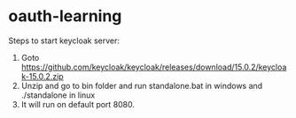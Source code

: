 # oauth-learning
Steps to start keycloak server:
1. Goto https://github.com/keycloak/keycloak/releases/download/15.0.2/keycloak-15.0.2.zip
2. Unzip and go to bin folder and run standalone.bat in windows and ./standalone in linux
3. It will run on default port 8080.
